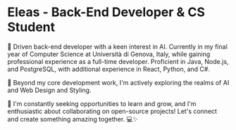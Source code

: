 # Eleas - Back-End Developer & CS Student

🚀 Driven back-end developer with a keen interest in AI. Currently in my final year of Computer Science at Università di Genova, Italy, while gaining professional experience as a full-time developer. Proficient in Java, Node.js, and PostgreSQL, with additional experience in React, Python, and C#.

🧠 Beyond my core development work, I'm actively exploring the realms of AI and Web Design and Styling.

🌱 I'm constantly seeking opportunities to learn and grow, and I'm enthusiastic about collaborating on open-source projects! Let's connect and create something amazing together. 💻✨


<!--
**eliasss01/eliasss01** is a ✨ _special_ ✨ repository because its `README.md` (this file) appears on your GitHub profile.

Here are some ideas to get you started:

- 🔭 I’m currently working on ...
- 🌱 I’m currently learning ...
- 👯 I’m looking to collaborate on ...
- 🤔 I’m looking for help with ...
- 💬 Ask me about ...
- 📫 How to reach me: ...
- 😄 Pronouns: ...
- ⚡ Fun fact: ...
-->
